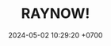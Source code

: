 ---
layout: teamCard
permalink: /team/:title.html
categories: LA2024JN
maincover: /assets/logos/BDLF.png
puntosLJMAYO24:
date: 2024-05-02 10:29:20 +0700
title: RAYNOW!
tag: johto042024
color: black
puntosLJ202404: 12
grupo: sur
background: '#F16C38'
cover: /assets/ver.png
team: RAYNOW!
ID: RN
status: <i class="fa-solid fa-check"></i>
#PARTIDO 1
j1: RONDA 1
p1: GOD O
pp1: RN
r1: 
bg1: rock
rr1: 
#PARTIDO 2
j2: RONDA 2
p2: GOLD S
pp2: RN
bg2: rock
r2: 
rr2:
#PARTIDO 3
j3: RONDA 3
p3: P1
pp3: RN
bg3: rock
r3: 
rr3:
#PARTIDO 4
j4: RONDA 4
p4: RN
pp4: SSI
bg4: rock
r4: 
rr4:
#PARTIDO 5
j5: RONDA 5
p5: IL
pp5: RN
bg5: rock
r5: 
rr5:
#PARTIDO 6
j6: RONDA 6
p6: GOD G
pp6: RN
bg6: rock
r6: 
rr6: 
#PARTIDO 7
j7: RONDA 7
p7:  GOLD V
pp7: RN
bg7: rock
r7: 
rr7: 
#PARTIDO 8
j8: RONDA 8
p8: HGSS
pp8: RN
bg8: rock
rr8: 
r8: 
#PARTIDO 9
j9: RONDA 9
p9:  HGHG
pp9: RN
bg9: rock
r9: 
rr9:
#PARTIDO 10
j10: RONDA 10
p10: RN
pp10: TSF
bg10: rock
r10: 
rr10: 
#PARTIDO 11
j11: RONDA 11
p11: BNT
pp11: RN
bg11: rock
r11: 
rr11:
stream: <i class="fa-brands fa-twitch text-white"></i>
---